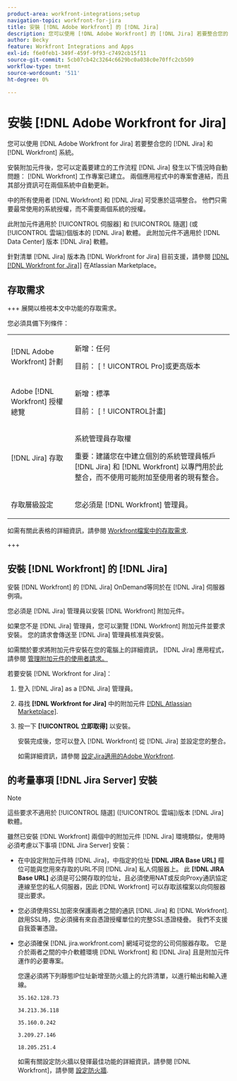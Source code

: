 ```yaml
---
product-area: workfront-integrations;setup
navigation-topic: workfront-for-jira
title: 安裝 [!DNL Adobe Workfront] 的 [!DNL Jira]
description: 您可以使用 [!DNL Adobe Workfront] 的 [!DNL Jira] 若要整合您的 [!DNL Jira] 和 [!DNL Workfront] 系統。
author: Becky
feature: Workfront Integrations and Apps
exl-id: f6e0feb1-349f-459f-9f93-c7492cb15f11
source-git-commit: 5cb07cb42c3264c6629bc0a038c0e70ffc2cb509
workflow-type: tm+mt
source-wordcount: '511'
ht-degree: 0%

---
```


# 安裝 [!DNL Adobe Workfront for Jira]

您可以使用 [!DNL Adobe Workfront for Jira] 若要整合您的 [!DNL Jira] 和 [!DNL Workfront] 系統。

安裝附加元件後，您可以定義要建立的工作流程 [!DNL Jira] 發生以下情況時自動問題： [!DNL Workfront] 工作專案已建立。 兩個應用程式中的專案會連結，而且其部分資訊可在兩個系統中自動更新。

中的所有使用者 [!DNL Workfront] 和 [!DNL Jira] 可受惠於這項整合。 他們只需要最常使用的系統授權，而不需要兩個系統的授權。

此附加元件適用於 [!UICONTROL 伺服器] 和 [!UICONTROL 隨選] (或 [!UICONTROL 雲端])個版本的 [!DNL Jira] 軟體。 此附加元件不適用於 [!DNL Data Center] 版本 [!DNL Jira] 軟體。

針對清單 [!DNL Jira] 版本為 [!DNL Workfront for Jira] 目前支援，請參閱 [[!DNL [!DNL Workfront for Jira]]](https://marketplace.atlassian.com/apps/1218653/workfront-for-jira?hosting=cloud&amp;tab=overview) 在Atlassian Marketplace。

## 存取需求

+++ 展開以檢視本文中功能的存取需求。

您必須具備下列條件：

<table style="table-layout:auto"> 
 <col> 
 <col> 
 <tbody> 
  <tr> 
   <td role="rowheader">[!DNL Adobe Workfront] 計劃</td> 
   <td> 
   <p>新增：任何</p>
   <p>目前： [！UICONTROL Pro]或更高版本</p> </td> 
  </tr> 
  <tr> 
   <td role="rowheader">Adobe [!DNL Workfront] 授權總覽</td> 
   <td> 
   <p>新增：標準</p>
   <p>目前： [！UICONTROL計畫]</p></td> 
  </tr> 
  <tr> 
   <td role="rowheader">[!DNL Jira] 存取</td> 
   <td> <p>系統管理員存取權</p> <p>重要：建議您在中建立個別的系統管理員帳戶 [!DNL Jira] 和 [!DNL Workfront] 以專門用於此整合，而不使用可能附加至使用者的現有整合。</p> </td> 
  </tr> 
  <tr> 
   <td role="rowheader">存取層級設定</td> 
   <td><p>您必須是 [!DNL Workfront] 管理員。</p></td> 
  </tr> 
 </tbody> 
</table>

如需有關此表格的詳細資訊，請參閱 [Workfront檔案中的存取需求](/help/quicksilver/administration-and-setup/add-users/access-levels-and-object-permissions/access-level-requirements-in-documentation.md).

+++

## 安裝 [!DNL Workfront] 的 [!DNL Jira]

安裝 [!DNL Workfront] 的 [!DNL Jira] OnDemand等同於在 [!DNL Jira] 伺服器例項。

您必須是 [!DNL Jira] 管理員以安裝 [!DNL Workfront] 附加元件。

如果您不是 [!DNL Jira] 管理員，您可以瀏覽 [!DNL Workfront] 附加元件並要求安裝。 您的請求會傳送至 [!DNL Jira] 管理員核准與安裝。

如需關於要求將附加元件安裝在您的電腦上的詳細資訊， [!DNL Jira] 應用程式，請參閱 [管理附加元件的使用者請求。](https://confluence.atlassian.com/upm/managing-user-requests-for-add-ons-781394968.html)

若要安裝 [!DNL Workfront for Jira]：

1. 登入 [!DNL Jira] as a [!DNL Jira] 管理員。
1. 尋找 **[!DNL Workfront for Jira]** 中的附加元件 [[!DNL Atlassian Marketplace]](https://marketplace.atlassian.com/apps/1218653/workfront-for-jira?hosting=cloud&amp;tab=overview).

1. 按一下 **[!UICONTROL 立即取得]** 以安裝。

   安裝完成後，您可以登入 [!DNL Workfront] 從 [!DNL Jira] 並設定您的整合。

   如需詳細資訊，請參閱 [設定Jira適用的Adobe Workfront](../../workfront-integrations-and-apps/use-workfront-with-jira/configure-workfront-for-jira.md).

## 的考量事項 [!DNL Jira Server] 安裝

>[!NOTE]
>
>這些要求不適用於 [!UICONTROL 隨選] ([!UICONTROL 雲端])版本 [!DNL Jira] 軟體。

雖然已安裝 [!DNL Workfront] 兩個中的附加元件 [!DNL Jira] 環境類似，使用時必須考慮以下事項 [!DNL Jira Server] 安裝：

* 在中設定附加元件時 [!DNL Jira]，中指定的位址 **[!DNL JIRA Base URL]** 欄位可能與您用來存取的URL不同 [!DNL Jira] 私人伺服器上。 此 **[!DNL JIRA Base URL]** 必須是可公開存取的位址，且必須使用NAT或反向Proxy通訊協定連線至您的私人伺服器，因此 [!DNL Workfront] 可以存取該檔案以向伺服器提出要求。

* 您必須使用SSL加密來保護兩者之間的通訊 [!DNL Jira] 和 [!DNL Workfront]. 啟用SSL時，您必須擁有來自憑證授權單位的完整SSL憑證棧疊。 我們不支援自我簽署憑證。
* 您必須確保 [!DNL jira.workfront.com] 網域可從您的公司伺服器存取。 它是介於兩者之間的中介軟體環境 [!DNL Workfront] 和 [!DNL Jira] 且是附加元件運作的必要專案。

  您還必須將下列靜態IP位址新增至防火牆上的允許清單，以進行輸出和輸入連線。

  `35.162.128.73`

  `34.213.36.118`

  `35.160.0.242`

  `3.209.27.146`

  `18.205.251.4`

  如需有關設定防火牆以發揮最佳功能的詳細資訊，請參閱 [!DNL Workfront]，請參閱 [設定防火牆](../../administration-and-setup/get-started-wf-administration/configure-your-firewall.md).
